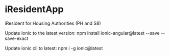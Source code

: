 # iResidentApp
iResident for Housing Authorities (PH and S8)

Update ionic to the latest version:
npm install ionic-angular@latest --save --save-exact

Update ionic cli to latest:
npm i -g ionic@latest